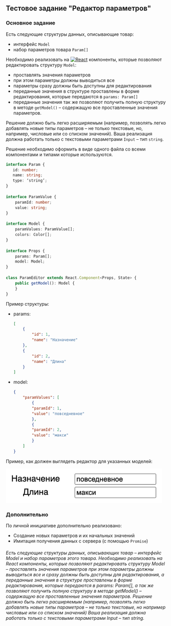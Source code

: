 ## Тестовое задание "Редактор параметров"

### Основное задание

Есть следующие структуры данных, описывающие товар:
 * интерфейс `Model`
 * набор параметров товара `Param[]`
 
Необходимо реализовать на [![React][React.js]][React-url] компоненты, которые позволяют редактировать структуру `Model`:
 - проставлять значения параметров 
 - при этом параметры должны выводиться все
 - параметры сразу должны быть доступны для редактирования
 - переданные значения в структуре проставлены в форме редактирования, которые передаются в `params: Param[]`
 - переданные значения так же позволяют получить полную структуру в методе `getModel()` – содержащую все проставленные значения параметров. 
  
Решение должно быть легко расширяемым (например, позволять легко добавлять новые типы параметров – не только текстовые, но, например, числовые или со списком значений). Ваша реализация должна работать только с текстовыми параметрами `Input` – тип `string`.

Решение необходимо оформить в виде одного файла со всеми компонентами и типами которые используются.

```ts
interface Param {
   id: number;
   name: string;
   type: ‘string’;
}

interface ParamValue {
    paramId: number;
    value: string;
}

interface Model {
    paramValues: ParamValue[];
    colors: Color[];
}

interface Props {
    params: Param[];
    model: Model;
}

class ParamEditor extends React.Component<Props, State> {
    public getModel(): Model {
    }
}
```

Пример структуры:
 * params:
    ```json
    [
        {
            "id": 1,
            "name": "Назначение"
        },
        {
            "id": 2,
            "name": "Длина"
        }
    ]
    ```
 * model:
    ```json
    {
        "paramValues": [
            {
            "paramId": 1,
            "value": "повседневное"
            },
            {
            "paramId": 2,
            "value": "макси"
            }
        ] 
    }
    ```


Пример, как должен выглядеть редактор для указанных моделей:

![Example Screen Shot][example-img]

### Дополнительно

По личной инициативе дополнительно реализовано:
* Создание новых параметров и их начальных значений
* Имитация получения данных с сервера (с помощью `Promise`)

<!-- MARKDOWN LINKS & IMAGES -->
[example-img]: /example_img.png
[React.js]: https://img.shields.io/badge/React-20232A?style=for-the-badge&logo=react&logoColor=61DAFB
[React-url]: https://reactjs.org/

###### Есть следующие структуры данных, описывающих товар – интерфейс Model и набор параметров этого товара. Необходимо реализовать на React компоненты, которые позволяют редактировать структуру Model – проставлять значения параметров при этом параметры должны выводиться все и сразу должны быть доступны для редактирования, а переданные значения в структуре проставлены в форме редактирования, которые передаются в params: Param[], а так же позволяют получить полную структуру в методе getModel() – содержащую все проставленные значения параметров. Решение должно быть легко расширяемым (например, позволять легко добавлять новые типы параметров – не только текстовые, но например числовые или со списком значений) Ваша реализация должна работать только с текстовыми параметрами Input – тип string.